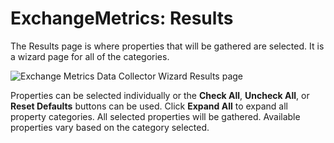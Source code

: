# ExchangeMetrics: Results

The Results page is where properties that will be gathered are selected. It is a wizard page for all
of the categories.

![Exchange Metrics Data Collector Wizard Results page](/img/product_docs/accessanalyzer/admin/datacollector/adinventory/results.webp)

Properties can be selected individually or the **Check All**, **Uncheck All**, or **Reset Defaults**
buttons can be used. Click **Expand All** to expand all property categories. All selected properties
will be gathered. Available properties vary based on the category selected.
